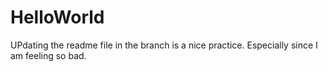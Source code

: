 # HelloWorld

UPdating the readme file in the branch is a nice practice. 
Especially since I am feeling so bad. 
